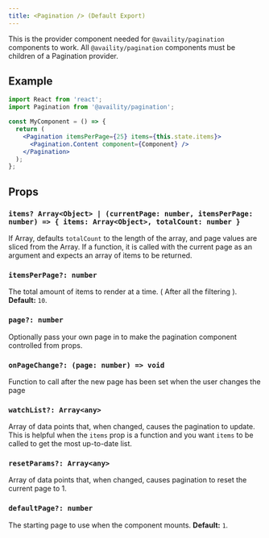 ```yaml
---
title: <Pagination /> (Default Export)
---
```


This is the provider component needed for `@availity/pagination` components to work. All `@availity/pagination` components must be children of a Pagination provider.

## Example

```jsx
import React from 'react';
import Pagination from '@availity/pagination';

const MyComponent = () => {
  return (
    <Pagination itemsPerPage={25} items={this.state.items}>
      <Pagination.Content component={Component} />
    </Pagination>
  );
};
```

## Props

### `items? Array<Object> | (currentPage: number, itemsPerPage: number) => { items: Array<Object>, totalCount: number }`

If Array, defaults `totalCount` to the length of the array, and page values are sliced from the Array. If a function, it is called with the current page as an argument and expects an array of items to be returned.

### `itemsPerPage?: number`

The total amount of items to render at a time. ( After all the filtering ). **Default:** `10`.

### `page?: number`

Optionally pass your own page in to make the pagination component controlled from props.

### `onPageChange?: (page: number) => void`

Function to call after the new page has been set when the user changes the page

### `watchList?: Array<any>`

Array of data points that, when changed, causes the pagination to update. This is helpful when the `items` prop is a function and you want `items` to be called to get the most up-to-date list.

### `resetParams?: Array<any>`

Array of data points that, when changed, causes pagination to reset the current page to 1.

### `defaultPage?: number`

The starting page to use when the component mounts. **Default:** `1`.
